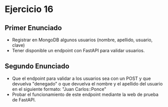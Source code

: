 # Ejercicio 16

## Primer Enunciado
* Registrar en MongoDB algunos usuarios (nombre, apellido, usuario, clave)
* Tener disponible un endpoint con FastAPI para validar usuarios.

## Segundo Enunciado
* Que el endpoint para validar a los usuarios sea con un POST y que devuelva "denegado" o que devuelva el nombre y el apellido del usuario en el siguiente formato: "Juan Carlos::Ponce"
* Probar el funcionamiento de este endpoint mediante la web de prueba de FastAPI.
